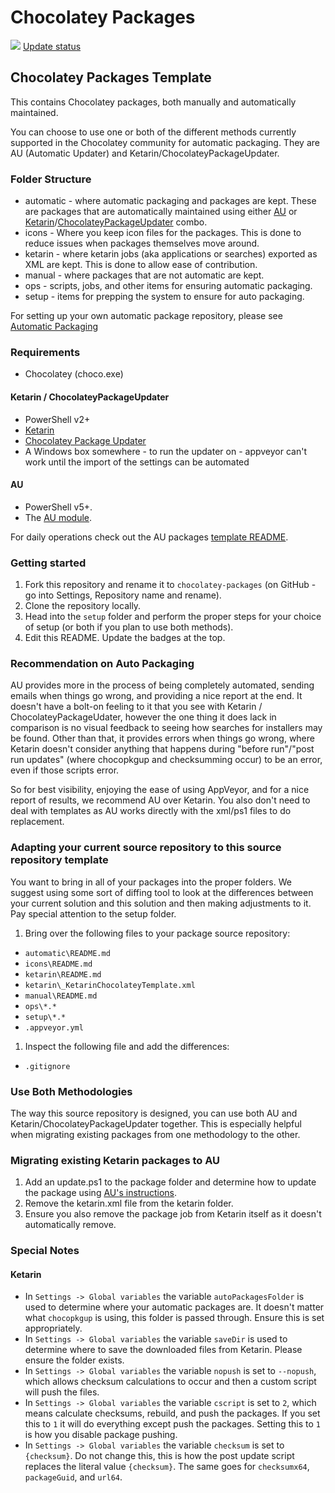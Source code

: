 # Chocolatey Packages

<!-- EDIT ME-->

[![](https://ci.appveyor.com/api/projects/status/github/ktully/chocolatey-packages?svg=true)](https://ci.appveyor.com/project/YOUR_GITHUB_USERNAME_HERE/chocolatey-packages)
[Update status](https://gist.github.com/ktully/YOUR_GIST_ID)

## Chocolatey Packages Template

This contains Chocolatey packages, both manually and automatically maintained.

You can choose to use one or both of the different methods currently supported in the Chocolatey community for automatic packaging. They are AU (Automatic Updater) and Ketarin/ChocolateyPackageUpdater.

### Folder Structure

* automatic - where automatic packaging and packages are kept. These are packages that are automatically maintained using either [AU](https://chocolatey.org/packages/au) or [Ketarin](https://chocolatey.org/packages/ketarin)/[ChocolateyPackageUpdater](https://chocolatey.org/packages/chocolateypackageupdater) combo.
* icons - Where you keep icon files for the packages. This is done to reduce issues when packages themselves move around.
* ketarin - where ketarin jobs (aka applications or searches) exported as XML are kept. This is done to allow ease of contribution.
* manual - where packages that are not automatic are kept.
* ops - scripts, jobs, and other items for ensuring automatic packaging.
* setup - items for prepping the system to ensure for auto packaging.

For setting up your own automatic package repository, please see [Automatic Packaging](https://chocolatey.org/docs/automatic-packages)

### Requirements

* Chocolatey (choco.exe)

#### Ketarin / ChocolateyPackageUpdater

* PowerShell v2+
* [Ketarin](https://chocolatey.org/packages/ketarin)
* [Chocolatey Package Updater](https://chocolatey.org/packages/chocolateypackageupdater)
* A Windows box somewhere - to run the updater on - appveyor can't work until the import of the settings can be automated

#### AU

* PowerShell v5+.
* The [AU module](https://chocolatey.org/packages/au).

For daily operations check out the AU packages [template README](https://github.com/majkinetor/au-packages-template/blob/master/README.md).

### Getting started

1. Fork this repository and rename it to `chocolatey-packages` (on GitHub - go into Settings, Repository name and rename).
1. Clone the repository locally.
1. Head into the `setup` folder and perform the proper steps for your choice of setup (or both if you plan to use both methods).
1. Edit this README. Update the badges at the top.


### Recommendation on Auto Packaging

AU provides more in the process of being completely automated, sending emails when things go wrong, and providing a nice report at the end. It doesn't have a bolt-on feeling to it that you see with Ketarin / ChocolateyPackageUdater, however the one thing it does lack in comparison is no visual feedback to seeing how searches for installers may be found. Other than that, it provides errors when things go wrong, where Ketarin doesn't consider anything that happens during "before run"/"post run updates" (where chocopkgup and checksumming occur) to be an error, even if those scripts error.

So for best visibility, enjoying the ease of using AppVeyor, and for a nice report of results, we recommend AU over Ketarin. You also don't need to deal with templates as AU works directly with the xml/ps1 files to do replacement.

### Adapting your current source repository to this source repository template

You want to bring in all of your packages into the proper folders. We suggest using some sort of diffing tool to look at the differences between your current solution and this solution and then making adjustments to it. Pay special attention to the setup folder.

1. Bring over the following files to your package source repository:
 * `automatic\README.md`
 * `icons\README.md`
 * `ketarin\README.md`
 * `ketarin\_KetarinChocolateyTemplate.xml`
 * `manual\README.md`
 * `ops\*.*`
 * `setup\*.*`
 * `.appveyor.yml`
1. Inspect the following file and add the differences:
 * `.gitignore`

### Use Both Methodologies

The way this source repository is designed, you can use both AU and Ketarin/ChocolateyPackageUpdater together. This is especially helpful when migrating existing packages from one methodology to the other.

### Migrating existing Ketarin packages to AU

1. Add an update.ps1 to the package folder and determine how to update the package using [AU's instructions](https://github.com/majkinetor/au#creating-the-package-updater-script).
1. Remove the ketarin.xml file from the ketarin folder.
1. Ensure you also remove the package job from Ketarin itself as it doesn't automatically remove.

### Special Notes

#### Ketarin

* In `Settings -> Global variables` the variable `autoPackagesFolder` is used to determine where your automatic packages are. It doesn't matter what `chocopkgup` is using, this folder is passed through. Ensure this is set appropriately.
* In `Settings -> Global variables` the variable `saveDir` is used to determine where to save the downloaded files from Ketarin. Please ensure the folder exists.
* In `Settings -> Global variables` the variable `nopush` is set to `--nopush`, which allows checksum calculations to occur and then a custom script will push the files.
* In `Settings -> Global variables` the variable `cscript` is set to `2`, which means calculate checksums, rebuild, and push the packages. If you set this to `1` it will do everything except push the packages. Setting this to `1` is how you disable package pushing.
* In `Settings -> Global variables` the variable `checksum` is set to `{checksum}`. Do not change this, this is how the post update script replaces the literal value `{checksum}`. The same goes for `checksumx64`, `packageGuid`, and `url64`.

